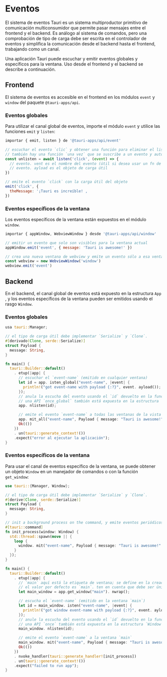 # Eventos

El sistema de eventos Tauri es un sistema multiproductor primitivo de comunicación multiconsumidor que permite pasar mensajes entre el frontend y el backend. Es análogo al sistema de comandos, pero una comprobación de tipo de carga debe ser escrita en el controlador de eventos y simplifica la comunicación desde el backend hasta el frontend, trabajando como un canal.

Una aplicación Tauri puede escuchar y emitir eventos globales y específicos para la ventana. Uso desde el frontend y el backend se describe a continuación.

## Frontend

El sistema de eventos es accesible en el frontend en los módulos `event` y `window` del paquete `@tauri-apps/api`.

### Eventos globales

Para utilizar el canal global de eventos, importe el módulo `event` y utilice las funciones `emit` y `listen`:

```js
importar { emit, listen } de '@tauri-apps/api/event'

// escuchar el evento `clic` y obtener una función para eliminar el listener del evento
// también hay una función `una vez` que se suscribe a un evento y automáticamente anula la la suscripción del oyente en el primer evento
const unlisten = await listen('click', (event) => {
  // evento. vent es el nombre del evento (útil si desea usar un fn de callback único para varios tipos de eventos)
  // evento. ayload es el objeto de carga útil
})

// emite el evento `click` con la carga útil del objeto
emit('click', {
  theMessage: '¡Tauri es increíble! ,
})
```

### Eventos específicos de la ventana

Los eventos específicos de la ventana están expuestos en el módulo `window`.

```js
importar { appWindow, WebviewWindow } desde '@tauri-apps/api/window'

// emitir un evento que solo son visibles para la ventana actual
appWindow.emit('event', { message: 'Tauri is awesome!' })

// crea una nueva ventana de webview y emite un evento sólo a esa ventana
const webview = new WebviewWindow('window')
webview.emit('event')
```

## Backend

En el backend, el canal global de eventos está expuesto en la estructura `App` , y los eventos específicos de la ventana pueden ser emitidos usando el rasgo `Window`.

### Eventos globales

```rust
usa tauri::Manager;

// el tipo de carga útil debe implementar `Serialize` y `Clone`.
#[derivado(Clone, serde::Serialize)]
struct Payload {
  message: String,
}

fn main() {
  tauri::Builder::default()
    . etup(|app| {
      // escuchar el `event-name` (emitido en cualquier ventana)
      let id = app. isten_global("event-name", |event| {
        println!("got event-name with payload {:?}", event. ayload());
      });
      // anula la escucha del evento usando el `id` devuelto en la función `listen_global`
      // una API `once_global` también está expuesta en la estructura `App`
      app. nlisten(id);

      // emite el evento `event-name` a todas las ventanas de la vista web en el frontend
      app. mit_all("event-name", Payload { message: "Tauri is awesome!".into() }). nwrap();
      Ok(())
    })
    . un(tauri::generate_context!())
    .expect("error al ejecutar la aplicación");
}
```

### Eventos específicos de la ventana

Para usar el canal de eventos específico de la ventana, se puede obtener un objeto `Window` en un manejador de comandos o con la función `get_window`:

```rust
use tauri::{Manager, Window};

// el tipo de carga útil debe implementar `Serialize` y `Clone`.
#[derive(Clone, serde::Serialize)]
struct Payload {
  message: String,
}

// init a background process on the command, y emite eventos periódicos sólo a la ventana que usó el comando
#[tauri::command]
fn init_process(window: Window) {
  std::thread::spawn(move || {
    loop {
      window. mit("event-name", Payload { message: "Tauri is awesome!".into() }). nwrap();
    }
  });
}

fn main() {
  tauri::Builder::default()
    . etup(|app| {
      // `main` aquí está la etiqueta de ventana; se define en la creación de la ventana o bajo `tauri. onf.json`
      // el valor por defecto es `main`. ten en cuenta que debe ser único
      let main_window = app.get_window("main"). nwrap();

      // escucha el `event-name` (emitido en la ventana `main`)
      let id = main_window. isten("event-name", |event| {
        println!("got window event-name with payload {:?}", event. ayload());
      });
      // anule la escucha del evento usando el `id` devuelto en la función `listen`
      // una API `once` también está expuesta en la estructura `Window` struct
      main_window. nlisten(id);

      // emite el evento `event-name` a la ventana `main`
      main_window. mit("event-name", Payload { message: "Tauri is awesome!".into() }). nwrap();
      Ok(())
    })
    . nvoke_handler(tauri::generate_handler![init_process])
    . un(tauri::generate_context!())
    .expect("failed to run app");
}
```
